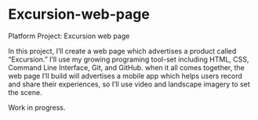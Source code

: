 # Excursion-web-page
Platform Project: Excursion web page

In this project, I’ll create a web page which advertises a product called “Excursion.”
I’ll use my growing programing tool-set including HTML, CSS, Command Line Interface, Git, and GitHub. 
when it all comes together, the web page I’ll build will advertises a mobile app which helps users record
and share their experiences, so I’ll use video and landscape imagery to set the scene.

Work in progress.